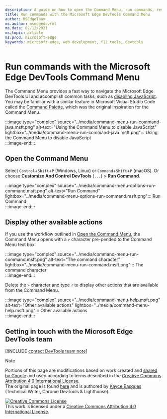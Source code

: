 ```yaml
---
description: A guide on how to open the Command Menu, run commands, review other actions, and more.
title: Run commands with the Microsoft Edge DevTools Command Menu
author: MSEdgeTeam
ms.author: msedgedevrel
ms.date: 02/12/2021
ms.topic: article
ms.prod: microsoft-edge
keywords: microsoft edge, web development, f12 tools, devtools
---
```

<!-- Copyright Kayce Basques 

   Licensed under the Apache License, Version 2.0 (the "License");
   you may not use this file except in compliance with the License.
   You may obtain a copy of the License at

       https://www.apache.org/licenses/LICENSE-2.0

   Unless required by applicable law or agreed to in writing, software
   distributed under the License is distributed on an "AS IS" BASIS,
   WITHOUT WARRANTIES OR CONDITIONS OF ANY KIND, either express or implied.
   See the License for the specific language governing permissions and
   limitations under the License.  -->  

# Run commands with the Microsoft Edge DevTools Command Menu  

The Command Menu provides a fast way to navigate the Microsoft Edge DevTools UI and accomplish common tasks, such as [disabling JavaScript][JavascriptDisable].  You may be familiar with a similar feature in Microsoft Visual Studio Code called the [Command Palette][VisualStudioCodeUICommandPalette], which was the original inspiration for the Command Menu.  

:::image type="complex" source="../media/command-menu-run-command-java.msft.png" alt-text="Using the Command Menu to disable JavaScript" lightbox="../media/command-menu-run-command-java.msft.png":::
   Using the Command Menu to disable JavaScript  
:::image-end:::  

## Open the Command Menu  

Select `Control`+`Shift`+`P` \(Windows, Linux\) or `Command`+`Shift`+`P` \(macOS\). Or choose **Customize And Control DevTools** \(`...`\) > **Run Command**.  

:::image type="complex" source="../media/command-menu-options-run-command.msft.png" alt-text="Run Command" lightbox="../media/command-menu-options-run-command.msft.png":::
   Run Command  
:::image-end:::  

## Display other available actions  

If you use the workflow outlined in [Open the Command Menu](#open-the-command-menu), the Command Menu opens with a `>` character pre-pended to the Command Menu text box.  

:::image type="complex" source="../media/command-menu-run-command.msft.png" alt-text="The command character" lightbox="../media/command-menu-run-command.msft.png":::
   The command character  
:::image-end:::  

Delete the `>` character and type `?` to display other actions that are available from the Command Menu.  

:::image type="complex" source="../media/command-menu-help.msft.png" alt-text="Other available actions" lightbox="../media/command-menu-help.msft.png":::
   Other available actions  
:::image-end:::  

## Getting in touch with the Microsoft Edge DevTools team  

[!INCLUDE [contact DevTools team note](../includes/contact-devtools-team-note.md)]  

<!-- links -->  

[JavascriptDisable]: ../javascript/disable.md "Disable JavaScript With Microsoft Edge DevTools | Microsoft Docs"  

[VisualStudioCodeUICommandPalette]: https://code.visualstudio.com/docs/getstarted/userinterface#_command-palette "Command palette - Visual Studio Code UI"  

> [!NOTE]
> Portions of this page are modifications based on work created and [shared by Google][GoogleSitePolicies] and used according to terms described in the [Creative Commons Attribution 4.0 International License][CCA4IL].  
> The original page is found [here](https://developers.google.com/web/tools/chrome-devtools/command-menu/index) and is authored by [Kayce Basques][KayceBasques] \(Technical Writer, Chrome DevTools \& Lighthouse\).  

[![Creative Commons License][CCby4Image]][CCA4IL]  
This work is licensed under a [Creative Commons Attribution 4.0 International License][CCA4IL].  

[CCA4IL]: https://creativecommons.org/licenses/by/4.0  
[CCby4Image]: https://i.creativecommons.org/l/by/4.0/88x31.png  
[GoogleSitePolicies]: https://developers.google.com/terms/site-policies  
[KayceBasques]: https://developers.google.com/web/resources/contributors/kaycebasques  
